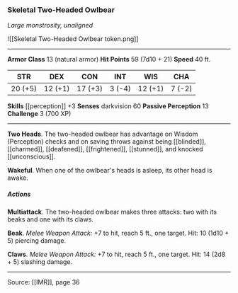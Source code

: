 ### Skeletal Two-Headed Owlbear
_Large monstrosity, unaligned_

![[Skeletal Two-Headed Owlbear token.png]]


---

**Armor Class** 13 (natural armor)
**Hit Points** 59 (7d10 + 21)
**Speed** 40 ft.

| STR     | DEX     | CON     | INT     | WIS     | CHA     |
|---------|---------|---------|---------|---------|---------|
| 20 (+5) | 12 (+1) | 17 (+3) | 3 (-4) | 12 (+1) | 7 (-2) |

**Skills** [[perception]] +3
**Senses** darkvision 60
**Passive Perception** 13
**Challenge** 3 (700 XP)

---

**Two Heads**. The two-headed owlbear has advantage on Wisdom (Perception) checks and on saving throws against being [[blinded]], [[charmed]], [[deafened]], [[frightened]], [[stunned]], and knocked [[unconscious]].

**Wakeful**. When one of the owlbear's heads is asleep, its other head is awake.

##### Actions
**Multiattack**. The two-headed owlbear makes three attacks: two with its beaks and one with its claws.

**Beak**. _Melee Weapon Attack:_ +7 to hit, reach 5 ft., one target. Hit: 10 (1d10 + 5) piercing damage.

**Claws**. _Melee Weapon Attack:_ +7 to hit, reach 5 ft., one target. Hit: 14 (2d8 + 5) slashing damage.


---

Source: [[IMR]], page 36